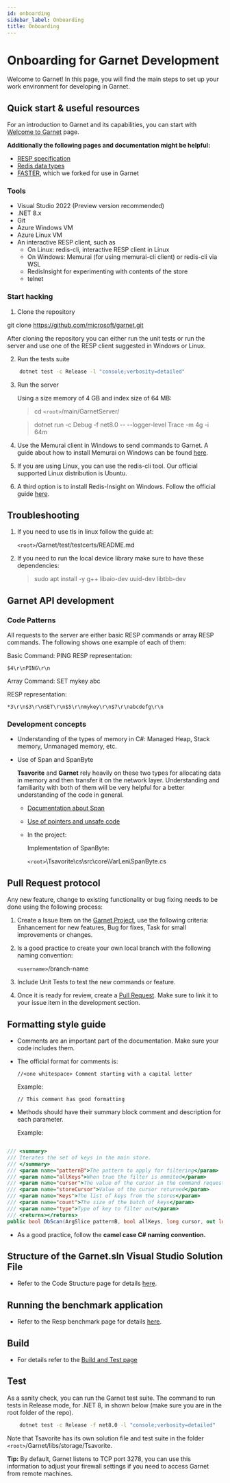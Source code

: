 ```yaml
---
id: onboarding
sidebar_label: Onboarding
title: Onboarding
---
```


# Onboarding for Garnet Development

Welcome to Garnet! In this page, you will find the main steps to set up your work environment for developing in Garnet.

## Quick start & useful resources

For an introduction to Garnet and its capabilities, you can start with [Welcome to Garnet](../welcome/intro.md) page.

**Additionally the following pages and documentation might be helpful:**

- [RESP specification](https://redis.io/docs/reference/protocol-spec/)
- [Redis data types](https://redis.io/docs/data-types/)
- [FASTER](https://microsoft.github.io/FASTER/docs/fasterkv-basics/), which we forked for use in Garnet

### Tools

- Visual Studio 2022 (Preview version recommended)
- .NET 8.x
- Git
- Azure Windows VM
- Azure Linux VM
- An interactive RESP client, such as
  - On Linux: redis-cli, interactive RESP client in Linux
  - On Windows: Memurai (for using memurai-cli client) or redis-cli via WSL
  - RedisInsight for experimenting with contents of the store
  - telnet

### Start hacking

1. Clone the repository

git clone https://github.com/microsoft/garnet.git

After cloning the repository you can either run the unit tests or run the server and use one of the RESP client suggested in Windows or Linux.

2. Run the tests suite

```bash
    dotnet test -c Release -l "console;verbosity=detailed"
```

3. Run the server

    Using a size memory of 4 GB and index size of 64 MB:

    > cd `<root>`/main/GarnetServer/

    > dotnet run -c Debug -f net8.0 -- --logger-level Trace -m 4g -i 64m

4. Use the Memurai client in Windows to send commands to Garnet. A guide about how to install Memurai on Windows can be found [here](https://docs.memurai.com/en/installation.html).

5. If you are using Linux, you can use the redis-cli tool. Our official supported Linux distribution is Ubuntu.

6. A third option is to install Redis-Insight on Windows. Follow the official guide [here](https://redis.com/redis-enterprise/redis-insight/#insight-form).

## Troubleshooting

1. If you need to use tls in linux follow the guide at:

    `<root>`/Garnet/test/testcerts/README.md

2. If you need to run the local device library make sure to have these dependencies:

    > sudo apt install -y g++ libaio-dev uuid-dev libtbb-dev

## Garnet API development

### Code Patterns

All requests to the server are either basic RESP commands or array RESP commands. The following shows one example of each of them:

Basic Command: PING
RESP representation:

```
$4\r\nPING\r\n
```

Array Command: SET mykey abc

RESP representation:

```
*3\r\n$3\r\nSET\r\n$5\r\nmykey\r\n$7\r\nabcdefg\r\n
```

### Development concepts 

* Understanding of the types of memory in C#: Managed Heap, Stack memory, Unmanaged memory, etc.

* Use of Span and SpanByte

    **Tsavorite** and **Garnet** rely heavily on these two types for allocating data in memory and then transfer it on the network layer. Understanding and familiarity with both of them will be very helpful for a better understanding of the code in general.

    * [Documentation about Span](https://learn.microsoft.com/en-us/dotnet/api/system.span-1?view=net-7.0)

    * [Use of pointers and unsafe code](https://learn.microsoft.com/en-us/dotnet/csharp/language-reference/unsafe-code)

    * In the project:

        Implementation of SpanByte:
        
        `<root>`\Tsavorite\cs\src\core\VarLen\SpanByte.cs


## Pull Request protocol

Any new feature, change to existing functionality or bug fixing needs to be done using the following process:

1. Create a Issue Item on the [Garnet Project](https://github.com/microsoft/Garnet), use the following criteria: Enhancement for new features, Bug for fixes, Task for small improvements or changes.

2. Is a good practice to create your own local branch with the following naming convention: 

    `<username>`/branch-name

3. Include Unit Tests to test the new commands or feature. 

4. Once it is ready for review, create a [Pull Request](https://github.com/microsoft/Garnet/pulls). Make sure to link it to your issue item in the development section.


## Formatting style guide

* Comments are an important part of the documentation. Make sure your code includes them.

* The official format for comments is:
 
    `//<one whitespace> Comment starting with a capital letter`

    Example:

    `// This comment has good formatting `

* Methods should have their summary block comment and description for each parameter. 

    Example:

```csharp

/// <summary>
/// Iterates the set of keys in the main store.
/// </summary>
/// <param name="patternB">The pattern to apply for filtering</param>
/// <param name="allKeys">When true the filter is ommited</param>
/// <param name="cursor">The value of the cursor in the command request</param>
/// <param name="storeCursor">Value of the cursor returned</param>
/// <param name="Keys">The list of keys from the stores</param>
/// <param name="count">The size of the batch of keys</param>
/// <param name="type">Type of key to filter out</param>
/// <returns></returns>
public bool DbScan(ArgSlice patternB, bool allKeys, long cursor, out long storeCursor, out List<byte[]> Keys,  long count = 10, Span<byte> type = default);
```

* As a good practice, follow the <b>camel case C# naming convention.</b>

## Structure of the Garnet.sln Visual Studio Solution File

* Refer to the Code Structure page for details [here](../dev/code-structure.md).

## Running the benchmark application

* Refer to the Resp benchmark page for details [here](../benchmarking/resp-bench.md).

## Build

* For details refer to the [Build and Test page](../getting-started/build.md)

## Test

As a sanity check, you can run the Garnet test suite. The command to run tests in Release mode, for .NET 8, in shown below (make sure you are in the root folder of the repo).

``` bash
    dotnet test -c Release -f net8.0 -l "console;verbosity=detailed"
``` 

Note that Tsavorite has its own solution file and test suite in the folder `<root>`/Garnet/libs/storage/Tsavorite.

**Tip:** By default, Garnet listens to TCP port 3278, you can use this information to adjust your firewall settings if you need to access Garnet from remote machines.


